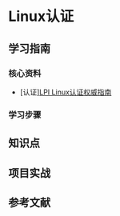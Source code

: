 # Linux认证

## 学习指南

### 核心资料

* [认证][LPI Linux认证权威指南](http://product.dangdang.com/23217995.html)

### 学习步骤

## 知识点

## 项目实战

## 参考文献
